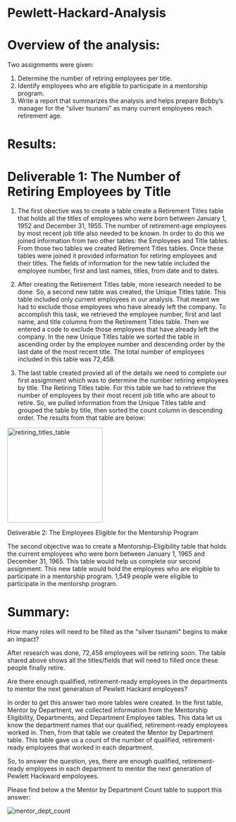# Pewlett-Hackard-Analysis

# Overview of the analysis:

Two assignments were given:
1.  Determine the number of retiring employees per title.
2.  Identify employees who are eligible to participate in a mentorship program. 
3.  Write a report that summarizes the analysis and helps prepare Bobby’s manager for the “silver tsunami” as many current employees reach retirement age.

# Results:

# Deliverable 1: The Number of Retiring Employees by Title

1.  The first obective was to create a table create a Retirement Titles table that holds all the titles of employees who were born between January 1,
1952 and December 31, 1955. The number of retirement-age employees by most recent job title also needed to be known. In order to do this we joined 
information from two other tables:  the Employees and Title tables.  From those two tables we created Retirement Titles tables.  Once these tables were
joined it provided information for retiring employees and their titles.  The fields of information for the new table included the employee 
number, first and last names, titles, from date and to dates.

2.  After creating the Retirement Titles table, more research needed to be done.  So, a second new table was created, the Unique Titles table. This table
included only current employees in our analysis.  That meant we had to exclude those employees who have already left the company. To accomplish this 
task, we retrieved  the employee number, first and last name, and title columns from the Retirement Titles table. Then we entered a code to exclude those 
employees that have already left the company. In the new Unique Titles table we sorted the table in ascending order by the employee number and descending 
order by the last date of the most recent title.  The total number of employees included in this table was 72,458.

3.  The last table created provied all of the details we need to complete our first assigmment which was to determine the number retiring employees by 
title.  The Retiring Titles table.  For this table we had to retrieve the number of employees by their most recent job title who are about to retire. So,
we pulled information from the Unique Titles table and grouped the table by title, then sorted the count column in descending order. The results from 
that table are below:

<img width="216" alt="retiring_titles_table" src="https://user-images.githubusercontent.com/114943747/221384725-36ed56c5-3ddb-4961-b710-97587b1470de.png">

Deliverable 2: The Employees Eligible for the Mentorship Program 

The second objective was to create a Mentorship-Eligibility table that holds the current employees who were born between January 1, 1965 and December 31, 1965.  This table would help us complete our second assignment.  This new table would hold the employees who are eligible to participate in a mentorship program. 1,549 people were eligible to participate in the mentorshp program.

# Summary:

How many roles will need to be filled as the "silver tsunami" begins to make an impact?

After research was done, 72,458 employees will be retiring soon.  The table shared above shows all the titles/fields that will need to filled once these 
people finally retire.

Are there enough qualified, retirement-ready employees in the departments to mentor the next generation of Pewlett Hackard employees?

In order to get this answer two more tables were created.  In the first table, Mentor by Departnent, we collected information from the 
Mentorship Eligibility, Departments, and Department Employee tables. This data let us know the department names that our qualified, retirement-ready
employees worked in.  Then, from that table we created the Mentor by Department table.  This table gave us a count of the number of qualified, 
retirement-ready employees that worked in each department.

So, to answer the question, yes, there are enough qualified, retirement-ready employees in each department to mentor the next generation of Pewlett
Hackward empoloyees.

Please find below a the Mentor by Department Count table to support this answer:

![mentor_dept_count](https://user-images.githubusercontent.com/114943747/221390421-ed92f65e-e80c-4c99-b4ab-cced3032e6ee.png)





